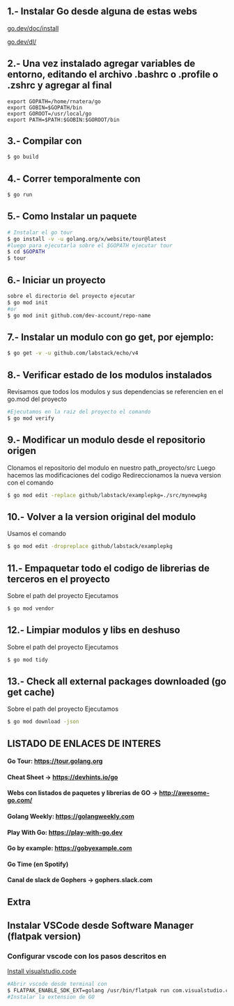 ## 1.- Instalar Go desde alguna de estas webs

[go.dev/doc/install](https://go.dev/doc/install) 

[go.dev/dl/](https://go.dev/dl/)

## 2.- Una vez instalado agregar variables de entorno, editando el archivo .bashrc o .profile o .zshrc y agregar al final

```
export GOPATH=/home/rnatera/go
export GOBIN=$GOPATH/bin
export GOROOT=/usr/local/go
export PATH=$PATH:$GOBIN:$GOROOT/bin
```

## 3.- Compilar con 

```bash
$ go build
```

## 4.- Correr temporalmente con 

```bash
$ go run
```

## 5.- Como Instalar un paquete

```bash
# Instalar el go tour
$ go install -v -u golang.org/x/website/tour@latest
#luego para ejecutarla sobre el $GOPATH ejecutar tour
$ cd $GOPATH
$ tour
```

## 6.- Iniciar un proyecto

```bash
sobre el directorio del proyecto ejecutar
$ go mod init
#or
$ go mod init github.com/dev-account/repo-name
```

## 7.- Instalar un modulo con go get, por ejemplo:

```bash
$ go get -v -u github.com/labstack/echo/v4
```

## 8.- Verificar estado de los modulos instalados
Revisamos que todos los modulos y sus dependencias se referencien en el go.mod del proyecto
```bash
#Ejecutamos en la raiz del proyecto el comando 
$ go mod verify
```

## 9.- Modificar un modulo desde el repositorio origen
Clonamos el repositorio del modulo en nuestro path_proyecto/src
Luego hacemos las modificaciones del codigo
Redireccionamos la nueva version con el comando
```bash
$ go mod edit -replace github/labstack/examplepkg=./src/mynewpkg
```

## 10.- Volver a la version original del modulo
Usamos el comando
```bash
$ go mod edit -dropreplace github/labstack/examplepkg
```

## 11.- Empaquetar todo el codigo de librerias de terceros en el proyecto
Sobre el path del proyecto Ejecutamos
```bash
$ go mod vendor
```

## 12.- Limpiar modulos y libs en deshuso
Sobre el path del proyecto Ejecutamos
```bash
$ go mod tidy
```

## 13.- Check all external packages downloaded (go get cache)
Sobre el path del proyecto Ejecutamos
```bash
$ go mod download -json
```

## LISTADO DE ENLACES DE INTERES
#### Go Tour: https://tour.golang.org
#### Cheat Sheet -> https://devhints.io/go
#### Webs con listados de paquetes y librerias de GO -> http://awesome-go.com/
#### Golang Weekly: https://golangweekly.com
#### Play With Go: https://play-with-go.dev
#### Go by example: https://gobyexample.com
#### Go Time (en Spotify)
#### Canal de slack de Gophers -> gophers.slack.com

## Extra

## Instalar VSCode desde Software Manager (flatpak version)

### Configurar vscode con los pasos descritos en

[Install visualstudio.code](https://github.com/flathub/com.visualstudio.code#readme)

```bash
#Abrir vscode desde terminal con
$ FLATPAK_ENABLE_SDK_EXT=golang /usr/bin/flatpak run com.visualstudio.code
#Instalar la extension de GO
```
